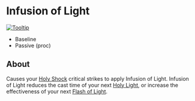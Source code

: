 # Infusion of Light

[![Tooltip](https://user-images.githubusercontent.com/4565223/39967690-a4167272-56c0-11e8-9c0a-47bcc33aa764.png)](https://beta.wowdb.com/spells/53576-infusion-of-light)

- Baseline
- Passive (proc)

## About

Causes your [Holy Shock](./HolyShock.md) critical strikes to apply Infusion of Light. Infusion of Light reduces the cast time of your next [Holy Light](./HolyLight.md), or increase the effectiveness of your next [Flash of Light](./FlashOfLight.md).

